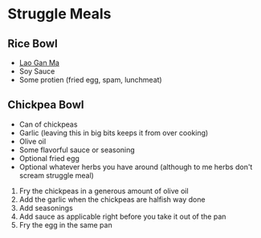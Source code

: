 # Struggle Meals

## Rice Bowl
- [Lao Gan Ma](https://www.google.com/url?sa=t&source=web&rct=j&opi=89978449&url=https://www.laoganmausa.com/&ved=2ahUKEwiwk73PyIGOAxUkOkQIHbYOI6oQFnoECCEQAQ&usg=AOvVaw1QueVzKT4H6bKTFspXCqBa)
- Soy Sauce
- Some protien (fried egg, spam, lunchmeat)

## Chickpea Bowl
- Can of chickpeas
- Garlic (leaving this in big bits keeps it from over cooking)
- Olive oil
- Some flavorful sauce or seasoning
- Optional fried egg
- Optional whatever herbs you have around (although to me herbs don't scream struggle meal)
1. Fry the chickpeas in a generous amount of olive oil
2. Add the garlic when the chickpeas are halfish way done
3. Add seasonings
4. Add sauce as applicable right before you take it out of the pan
5. Fry the egg in the same pan
